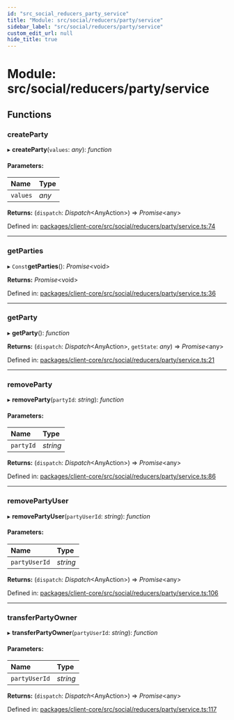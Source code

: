 ```yaml
---
id: "src_social_reducers_party_service"
title: "Module: src/social/reducers/party/service"
sidebar_label: "src/social/reducers/party/service"
custom_edit_url: null
hide_title: true
---
```


# Module: src/social/reducers/party/service

## Functions

### createParty

▸ **createParty**(`values`: *any*): *function*

#### Parameters:

Name | Type |
:------ | :------ |
`values` | *any* |

**Returns:** (`dispatch`: *Dispatch*<AnyAction\>) => *Promise*<any\>

Defined in: [packages/client-core/src/social/reducers/party/service.ts:74](https://github.com/xr3ngine/xr3ngine/blob/a16a45d7e/packages/client-core/src/social/reducers/party/service.ts#L74)

___

### getParties

▸ `Const`**getParties**(): *Promise*<void\>

**Returns:** *Promise*<void\>

Defined in: [packages/client-core/src/social/reducers/party/service.ts:36](https://github.com/xr3ngine/xr3ngine/blob/a16a45d7e/packages/client-core/src/social/reducers/party/service.ts#L36)

___

### getParty

▸ **getParty**(): *function*

**Returns:** (`dispatch`: *Dispatch*<AnyAction\>, `getState`: *any*) => *Promise*<any\>

Defined in: [packages/client-core/src/social/reducers/party/service.ts:21](https://github.com/xr3ngine/xr3ngine/blob/a16a45d7e/packages/client-core/src/social/reducers/party/service.ts#L21)

___

### removeParty

▸ **removeParty**(`partyId`: *string*): *function*

#### Parameters:

Name | Type |
:------ | :------ |
`partyId` | *string* |

**Returns:** (`dispatch`: *Dispatch*<AnyAction\>) => *Promise*<any\>

Defined in: [packages/client-core/src/social/reducers/party/service.ts:86](https://github.com/xr3ngine/xr3ngine/blob/a16a45d7e/packages/client-core/src/social/reducers/party/service.ts#L86)

___

### removePartyUser

▸ **removePartyUser**(`partyUserId`: *string*): *function*

#### Parameters:

Name | Type |
:------ | :------ |
`partyUserId` | *string* |

**Returns:** (`dispatch`: *Dispatch*<AnyAction\>) => *Promise*<any\>

Defined in: [packages/client-core/src/social/reducers/party/service.ts:106](https://github.com/xr3ngine/xr3ngine/blob/a16a45d7e/packages/client-core/src/social/reducers/party/service.ts#L106)

___

### transferPartyOwner

▸ **transferPartyOwner**(`partyUserId`: *string*): *function*

#### Parameters:

Name | Type |
:------ | :------ |
`partyUserId` | *string* |

**Returns:** (`dispatch`: *Dispatch*<AnyAction\>) => *Promise*<any\>

Defined in: [packages/client-core/src/social/reducers/party/service.ts:117](https://github.com/xr3ngine/xr3ngine/blob/a16a45d7e/packages/client-core/src/social/reducers/party/service.ts#L117)

